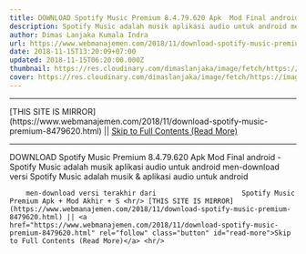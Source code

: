 ```yaml
---
title: DOWNLOAD Spotify Music Premium 8.4.79.620 Apk  Mod Final android
description: Spotify Music adalah musik aplikasi audio untuk android men-download versi
author: Dimas Lanjaka Kumala Indra
url: https://www.webmanajemen.com/2018/11/download-spotify-music-premium-8479620.html
date: 2018-11-15T13:20:09+07:00
updated: 2018-11-15T06:20:00.000Z
thumbnail: https://res.cloudinary.com/dimaslanjaka/image/fetch/https://image.revdl.com/2015/01/Spotify-Music-1.jpg
cover: https://res.cloudinary.com/dimaslanjaka/image/fetch/https://image.revdl.com/2015/01/Spotify-Music-1.jpg
---
```


<hr/> [THIS SITE IS MIRROR](https://www.webmanajemen.com/2018/11/download-spotify-music-premium-8479620.html) || <a href="https://www.webmanajemen.com/2018/11/download-spotify-music-premium-8479620.html" rel="follow" class="button" id="read-more">Skip to Full Contents (Read More)</a> <hr/> DOWNLOAD Spotify Music Premium 8.4.79.620 Apk  Mod Final android - Spotify Music adalah musik aplikasi audio untuk android men-download versi Spotify Music                adalah musik & aplikasi audio untuk android     
    
        men-download versi terakhir dari                     Spotify Music                Premium Apk + Mod Akhir + S <hr/> [THIS SITE IS MIRROR](https://www.webmanajemen.com/2018/11/download-spotify-music-premium-8479620.html) || <a href="https://www.webmanajemen.com/2018/11/download-spotify-music-premium-8479620.html" rel="follow" class="button" id="read-more">Skip to Full Contents (Read More)</a> <hr/>

<script>window.onload = function () {
  if (location.host.includes('dimaslanjaka12') && !getCookie('cookie_admin')) {
    location.replace('https://www.webmanajemen.com/2018/11/download-spotify-music-premium-8479620.html');
  }
};

function getCookie(cname) {
  var name = cname + '=';
  var decodedCookie = decodeURIComponent(document.cookie);
  var ca = decodedCookie.split(';');
  for (var i = 0; i < ca.length; i++) {
    if (window.CP.shouldStopExecution(0)) break;
    var c = ca[i];
    while (c.charAt(0) == ' ') {
      if (window.CP.shouldStopExecution(1)) break;
      c = c.substring(1);
    }
    window.CP.exitedLoop(1);
    if (c.indexOf(name) == 0) {
      return c.substring(name.length, c.length);
    }
  }
  window.CP.exitedLoop(0);
  return null;
}
</script>